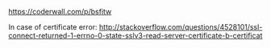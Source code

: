 https://coderwall.com/p/bsfitw

In case of certificate error:
http://stackoverflow.com/questions/4528101/ssl-connect-returned-1-errno-0-state-sslv3-read-server-certificate-b-certificat
